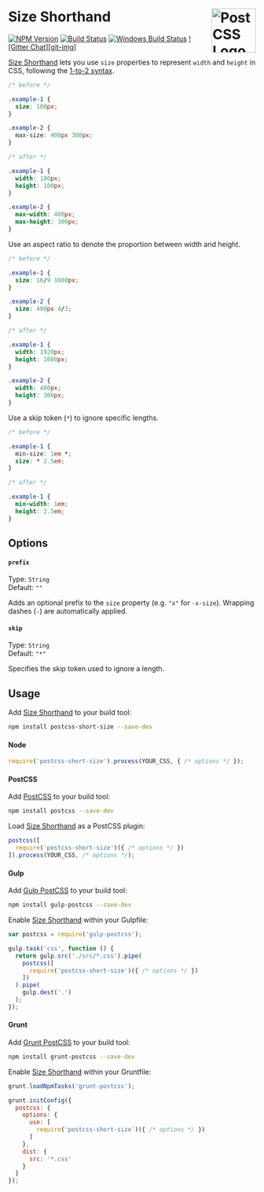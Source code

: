# Size Shorthand [<img src="https://postcss.github.io/postcss/logo.svg" alt="PostCSS Logo" width="90" height="90" align="right">][postcss]

[![NPM Version][npm-img]][npm-url]
[![Build Status][cli-img]][cli-url]
[![Windows Build Status][win-img]][win-url]
[![Gitter Chat][git-img]][git-url]

[Size Shorthand] lets you use `size` properties to represent `width` and `height` in CSS, following the [1-to-2 syntax].

```css
/* before */

.example-1 {
  size: 100px;
}

.example-2 {
  max-size: 400px 300px;
}

/* after */

.example-1 {
  width: 100px;
  height: 100px;
}

.example-2 {
  max-width: 400px;
  max-height: 300px;
}
```

Use an aspect ratio to denote the proportion between width and height.

```css
/* before */

.example-1 {
  size: 16/9 1080px;
}

.example-2 {
  size: 400px 4/3;
}

/* after */

.example-1 {
  width: 1920px;
  height: 1080px;
}

.example-2 {
  width: 400px;
  height: 300px;
}
```

Use a skip token (`*`) to ignore specific lengths.

```css
/* before */

.example-1 {
  min-size: 1em *;
  size: * 2.5em;
}

/* after */

.example-1 {
  min-width: 1em;
  height: 2.5em;
}
```

## Options

#### `prefix`

Type: `String`  
Default: `""`

Adds an optional prefix to the `size` property (e.g. `"x"` for `-x-size`). Wrapping dashes (`-`) are automatically applied.

#### `skip`

Type: `String`  
Default: `"*"`

Specifies the skip token used to ignore a length.

## Usage

Add [Size Shorthand] to your build tool:

```bash
npm install postcss-short-size --save-dev
```

#### Node

```js
require('postcss-short-size').process(YOUR_CSS, { /* options */ });
```

#### PostCSS

Add [PostCSS] to your build tool:

```bash
npm install postcss --save-dev
```

Load [Size Shorthand] as a PostCSS plugin:

```js
postcss([
  require('postcss-short-size')({ /* options */ })
]).process(YOUR_CSS, /* options */);
```

#### Gulp

Add [Gulp PostCSS] to your build tool:

```bash
npm install gulp-postcss --save-dev
```

Enable [Size Shorthand] within your Gulpfile:

```js
var postcss = require('gulp-postcss');

gulp.task('css', function () {
  return gulp.src('./src/*.css').pipe(
    postcss([
      require('postcss-short-size')({ /* options */ })
    ])
  ).pipe(
    gulp.dest('.')
  );
});
```

#### Grunt

Add [Grunt PostCSS] to your build tool:

```bash
npm install grunt-postcss --save-dev
```

Enable [Size Shorthand] within your Gruntfile:

```js
grunt.loadNpmTasks('grunt-postcss');

grunt.initConfig({
  postcss: {
    options: {
      use: [
        require('postcss-short-size')({ /* options */ })
      ]
    },
    dist: {
      src: '*.css'
    }
  }
});
```

[npm-url]: https://www.npmjs.com/package/postcss-short-size
[npm-img]: https://img.shields.io/npm/v/postcss-short-size.svg
[cli-url]: https://travis-ci.org/jonathantneal/postcss-short-size
[cli-img]: https://img.shields.io/travis/jonathantneal/postcss-short-size.svg
[win-url]: https://ci.appveyor.com/project/jonathantneal/postcss-short-size
[win-img]: https://img.shields.io/appveyor/ci/jonathantneal/postcss-short-size.svg
[git-url]: https://gitter.im/postcss/postcss
[git-image]: https://img.shields.io/badge/chat-gitter-blue.svg

[Size Shorthand]: https://github.com/jonathantneal/postcss-short-size
[PostCSS]: https://github.com/postcss/postcss
[Gulp PostCSS]: https://github.com/postcss/gulp-postcss
[Grunt PostCSS]: https://github.com/nDmitry/grunt-postcss
[1-to-2 syntax]: https://developer.mozilla.org/en-US/docs/Web/CSS/Shorthand_properties#Tricky_edge_cases
